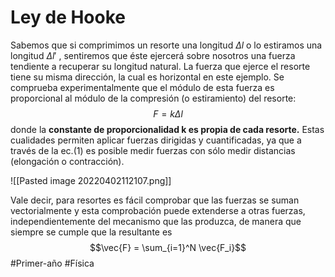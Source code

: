 # Ley de Hooke
Sabemos que si comprimimos un resorte una longitud $\Delta l$ o lo estiramos una longitud $\Delta l'$ , sentiremos que éste ejercerá sobre nosotros una fuerza tendiente a recuperar su longitud natural. La fuerza que ejerce el resorte tiene su misma dirección, la cual es horizontal en este ejemplo. Se comprueba experimentalmente que el módulo de esta fuerza es proporcional al módulo de la compresión (o estiramiento) del resorte:
$$F = k \Delta l$$
donde la **constante de proporcionalidad k es propia de cada resorte.**
Estas cualidades permiten aplicar fuerzas dirigidas y cuantificadas, ya que a través de la ec.(1) es posible medir fuerzas con sólo medir distancias (elongación o contracción).

![[Pasted image 20220402112107.png]]

Vale decir, para resortes es fácil comprobar que las fuerzas se suman vectorialmente y esta comprobación puede extenderse a otras fuerzas, independientemente del mecanismo que las produzca, de manera que siempre se cumple que la resultante es
$$\vec{F} = \sum_{i=1}^N \vec{F_i}$$
#Primer-año #Física 